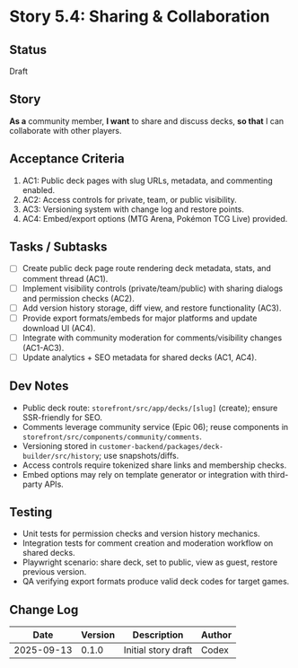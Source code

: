 # Story 5.4: Sharing & Collaboration

## Status
Draft

## Story
**As a** community member,
**I want** to share and discuss decks,
**so that** I can collaborate with other players.

## Acceptance Criteria
1. AC1: Public deck pages with slug URLs, metadata, and commenting enabled.
2. AC2: Access controls for private, team, or public visibility.
3. AC3: Versioning system with change log and restore points.
4. AC4: Embed/export options (MTG Arena, Pokémon TCG Live) provided.

## Tasks / Subtasks
- [ ] Create public deck page route rendering deck metadata, stats, and comment thread (AC1).
- [ ] Implement visibility controls (private/team/public) with sharing dialogs and permission checks (AC2).
- [ ] Add version history storage, diff view, and restore functionality (AC3).
- [ ] Provide export formats/embeds for major platforms and update download UI (AC4).
- [ ] Integrate with community moderation for comments/visibility changes (AC1-AC3).
- [ ] Update analytics + SEO metadata for shared decks (AC1, AC4).

## Dev Notes
- Public deck route: `storefront/src/app/decks/[slug]` (create); ensure SSR-friendly for SEO.
- Comments leverage community service (Epic 06); reuse components in `storefront/src/components/community/comments`.
- Versioning stored in `customer-backend/packages/deck-builder/src/history`; use snapshots/diffs.
- Access controls require tokenized share links and membership checks.
- Embed options may rely on template generator or integration with third-party APIs.

## Testing
- Unit tests for permission checks and version history mechanics.
- Integration tests for comment creation and moderation workflow on shared decks.
- Playwright scenario: share deck, set to public, view as guest, restore previous version.
- QA verifying export formats produce valid deck codes for target games.

## Change Log
| Date       | Version | Description              | Author |
|------------|---------|--------------------------|--------|
| 2025-09-13 | 0.1.0   | Initial story draft      | Codex  |
